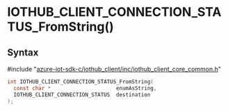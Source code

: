 # IOTHUB_CLIENT_CONNECTION_STATUS_FromString()

## Syntax

\#include "[azure-iot-sdk-c/iothub_client/inc/iothub_client_core_common.h](../iot-c-ref-iothub-client-core-common-h.md)"  
```C
int IOTHUB_CLIENT_CONNECTION_STATUS_FromString(
  const char *                     enumAsString,
  IOTHUB_CLIENT_CONNECTION_STATUS  destination
);
```

